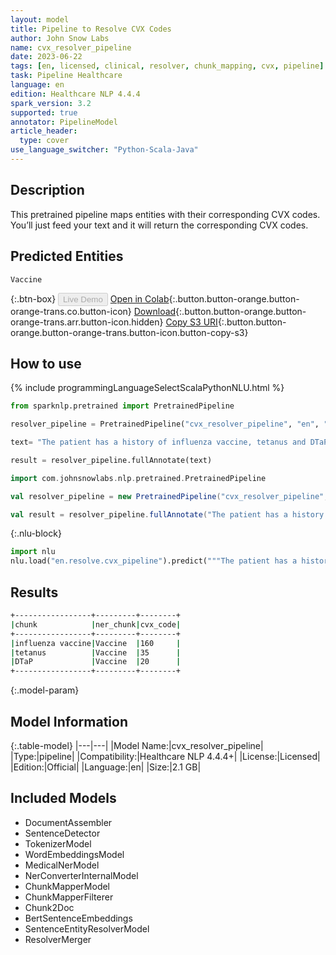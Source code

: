 ```yaml
---
layout: model
title: Pipeline to Resolve CVX Codes
author: John Snow Labs
name: cvx_resolver_pipeline
date: 2023-06-22
tags: [en, licensed, clinical, resolver, chunk_mapping, cvx, pipeline]
task: Pipeline Healthcare
language: en
edition: Healthcare NLP 4.4.4
spark_version: 3.2
supported: true
annotator: PipelineModel
article_header:
  type: cover
use_language_switcher: "Python-Scala-Java"
---
```


## Description

This pretrained pipeline maps entities with their corresponding CVX codes. You’ll just feed your text and it will return the corresponding CVX codes.

## Predicted Entities

`Vaccine`



{:.btn-box}
<button class="button button-orange" disabled>Live Demo</button>
[Open in Colab](https://colab.research.google.com/github/JohnSnowLabs/spark-nlp-workshop/blob/master/healthcare-nlp/07.0.Pretrained_Clinical_Pipelines.ipynb){:.button.button-orange.button-orange-trans.co.button-icon}
[Download](https://s3.amazonaws.com/auxdata.johnsnowlabs.com/clinical/models/cvx_resolver_pipeline_en_4.4.4_3.2_1687423530874.zip){:.button.button-orange.button-orange-trans.arr.button-icon.hidden}
[Copy S3 URI](s3://auxdata.johnsnowlabs.com/clinical/models/cvx_resolver_pipeline_en_4.4.4_3.2_1687423530874.zip){:.button.button-orange.button-orange-trans.button-icon.button-copy-s3}

## How to use

<div class="tabs-box" markdown="1">
{% include programmingLanguageSelectScalaPythonNLU.html %}

```python
from sparknlp.pretrained import PretrainedPipeline

resolver_pipeline = PretrainedPipeline("cvx_resolver_pipeline", "en", "clinical/models")

text= "The patient has a history of influenza vaccine, tetanus and DTaP"

result = resolver_pipeline.fullAnnotate(text)
```
```scala
import com.johnsnowlabs.nlp.pretrained.PretrainedPipeline

val resolver_pipeline = new PretrainedPipeline("cvx_resolver_pipeline", "en", "clinical/models")

val result = resolver_pipeline.fullAnnotate("The patient has a history of influenza vaccine, tetanus and DTaP")
```


{:.nlu-block}
```python
import nlu
nlu.load("en.resolve.cvx_pipeline").predict("""The patient has a history of influenza vaccine, tetanus and DTaP""")
```

</div>



## Results

```bash
+-----------------+---------+--------+
|chunk            |ner_chunk|cvx_code|
+-----------------+---------+--------+
|influenza vaccine|Vaccine  |160     |
|tetanus          |Vaccine  |35      |
|DTaP             |Vaccine  |20      |
+-----------------+---------+--------+
```

{:.model-param}
## Model Information

{:.table-model}
|---|---|
|Model Name:|cvx_resolver_pipeline|
|Type:|pipeline|
|Compatibility:|Healthcare NLP 4.4.4+|
|License:|Licensed|
|Edition:|Official|
|Language:|en|
|Size:|2.1 GB|

## Included Models

- DocumentAssembler
- SentenceDetector
- TokenizerModel
- WordEmbeddingsModel
- MedicalNerModel
- NerConverterInternalModel
- ChunkMapperModel
- ChunkMapperFilterer
- Chunk2Doc
- BertSentenceEmbeddings
- SentenceEntityResolverModel
- ResolverMerger